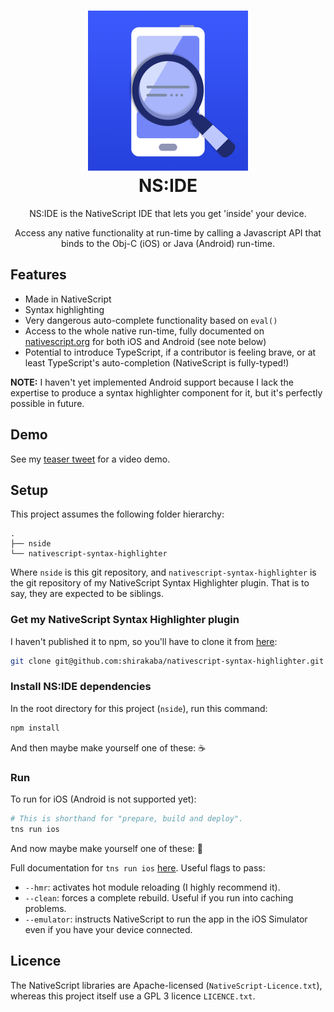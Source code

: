 <h1 align=center>
    <a href="https://github.com/shirakaba/nside/blob/master/app/App_Resources/iOS/Assets.xcassets/AppIcon.appiconset/icon-1024.png" title="NS:IDE">
        <img alt="NS:IDE" src="/app/App_Resources/iOS/Assets.xcassets/AppIcon.appiconset/icon-1024.png" height="256" />
    </a>
    <br>
    NS:IDE
</h1>

<p align=center>NS:IDE is the NativeScript IDE that lets you get 'inside' your device.</p>
<p align=center>Access any native functionality at run-time by calling a Javascript API that binds to the Obj-C (iOS) or Java (Android) run-time.</p>

## Features

* Made in NativeScript
* Syntax highlighting
* Very dangerous auto-complete functionality based on `eval()`
* Access to the whole native run-time, fully documented on [nativescript.org](https://www.nativescript.org) for both iOS and Android (see note below)
* Potential to introduce TypeScript, if a contributor is feeling brave, or at least TypeScript's auto-completion (NativeScript is fully-typed!)

**NOTE:** I haven't yet implemented Android support because I lack the expertise to produce a syntax highlighter component for it, but it's perfectly possible in future.

## Demo

See my [teaser tweet](https://twitter.com/LinguaBrowse/status/1069531994336436224) for a video demo.

## Setup

This project assumes the following folder hierarchy:

```
.
├── nside
└── nativescript-syntax-highlighter
```

Where `nside` is this git repository, and `nativescript-syntax-highlighter` is the git repository of my NativeScript Syntax Highlighter plugin. That is to say, they are expected to be siblings.

### Get my NativeScript Syntax Highlighter plugin

I haven't published it to npm, so you'll have to clone it from [here](https://github.com/shirakaba/nativescript-syntax-highlighter):

```sh
git clone git@github.com:shirakaba/nativescript-syntax-highlighter.git
```

### Install NS:IDE dependencies

In the root directory for this project (`nside`), run this command:

```sh
npm install
```

And then maybe make yourself one of these: ☕️

### Run 

To run for iOS (Android is not supported yet):

```sh
# This is shorthand for "prepare, build and deploy".
tns run ios
```

And now maybe make yourself one of these: 🍵

Full documentation for `tns run ios` [here](https://docs.nativescript.org/tooling/docs-cli/project/testing/run-ios). Useful flags to pass:

* `--hmr`: activates hot module reloading (I highly recommend it).
* `--clean`: forces a complete rebuild. Useful if you run into caching problems.
* `--emulator`: instructs NativeScript to run the app in the iOS Simulator even if you have your device connected.

## Licence

The NativeScript libraries are Apache-licensed (`NativeScript-Licence.txt`), whereas this project itself use a GPL 3 licence `LICENCE.txt`.
